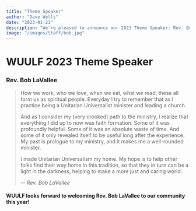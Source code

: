 ```yaml
---
title: "Theme Speaker"
author: "Dave Wells"
date: "2023-01-21"
description: "We're pleased to announce our 2023 Theme Speaker: Rev. Bob LaVallee"
image: "/images/Staff/bob.jpg"
---
```


# WUULF 2023 Theme Speaker

### Rev. Bob LaVallee

>How we work, who we love, when we eat, what we read, these all form us as spiritual people. Everyday I try to remember that as I practice being a Unitarian Universalist minister and leading a church. 
>
>And as I consider my (very crooked) path to the ministry, I realize that everything I did up to now was faith formation. Some of it was profoundly helpful. Some of it was an absolute waste of time. And some of it only revealed itself to be useful long after the experience. My past is prologue to my ministry, and it makes me a well-rounded minister.
>
>I made Unitarian Universalism my home. My hope is to help other folks find their way home in this tradition, so that they in turn can be a light in the darkness, helping to make a more just and caring world.
>
> -- <cite>Rev. Bob LaVallee</cite>

#### WUULF looks forward to welcoming Rev. Bob LaVallee to our community this year!
